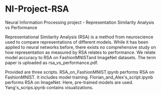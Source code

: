 # NI-Project-RSA
Neural Information Processing project - Representation Similarity Analysis vs Performance

Representational Similarity Analysis (RSA) is a method from neuroscience used to compare representations of different models. While it has been applied to neural networks before, there exists no comprehensive study on how representation as measured by RSA relates to performance. We relate model accuracy to RSA on FashionMNISTand ImageNet datasets. The term paper is uploaded as  rsa_vs_performance.pdf.

Provided are three scripts. RSA_on_FashionMNIST.ipynb performs RSA on FashionMNIST. It includes model training. Florian_and_Alex's_script.ipynb performs RSA on ImageNet. Here, pre-trained models are used. Yang's_scrips.ipynb contains visualizations.
